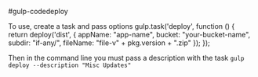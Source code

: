 #gulp-codedeploy

To use, create a task and pass options
    gulp.task('deploy', function () {
        return deploy('dist', {
            appName: "app-name",
            bucket: "your-bucket-name",
            subdir: "if-any/",
            fileName: "file-v" + pkg.version + ".zip"
        });
    });

Then in the command line you must pass a description with the task
`gulp deploy --description "Misc Updates"`